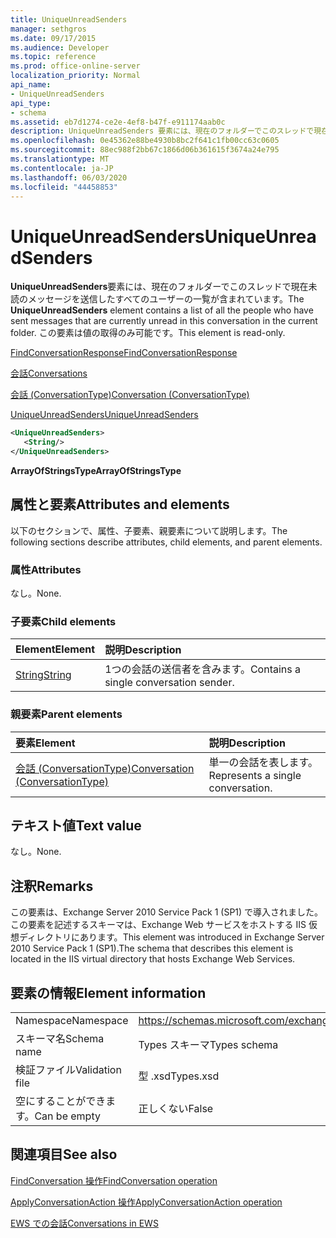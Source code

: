```yaml
---
title: UniqueUnreadSenders
manager: sethgros
ms.date: 09/17/2015
ms.audience: Developer
ms.topic: reference
ms.prod: office-online-server
localization_priority: Normal
api_name:
- UniqueUnreadSenders
api_type:
- schema
ms.assetid: eb7d1274-ce2e-4ef8-b47f-e911174aab0c
description: UniqueUnreadSenders 要素には、現在のフォルダーでこのスレッドで現在未読のメッセージを送信したすべてのユーザーの一覧が含まれています。 この要素は値の取得のみ可能です。
ms.openlocfilehash: 0e45362e88be4930b8bc2f641c1fb00cc63c0605
ms.sourcegitcommit: 88ec988f2bb67c1866d06b361615f3674a24e795
ms.translationtype: MT
ms.contentlocale: ja-JP
ms.lasthandoff: 06/03/2020
ms.locfileid: "44458853"
---
```

# <a name="uniqueunreadsenders"></a><span data-ttu-id="16fb6-104">UniqueUnreadSenders</span><span class="sxs-lookup"><span data-stu-id="16fb6-104">UniqueUnreadSenders</span></span>

<span data-ttu-id="16fb6-105">**UniqueUnreadSenders**要素には、現在のフォルダーでこのスレッドで現在未読のメッセージを送信したすべてのユーザーの一覧が含まれています。</span><span class="sxs-lookup"><span data-stu-id="16fb6-105">The **UniqueUnreadSenders** element contains a list of all the people who have sent messages that are currently unread in this conversation in the current folder.</span></span> <span data-ttu-id="16fb6-106">この要素は値の取得のみ可能です。</span><span class="sxs-lookup"><span data-stu-id="16fb6-106">This element is read-only.</span></span> 
  
[<span data-ttu-id="16fb6-107">FindConversationResponse</span><span class="sxs-lookup"><span data-stu-id="16fb6-107">FindConversationResponse</span></span>](findconversationresponse.md)
  
[<span data-ttu-id="16fb6-108">会話</span><span class="sxs-lookup"><span data-stu-id="16fb6-108">Conversations</span></span>](conversations-ex15websvcsotherref.md)
  
[<span data-ttu-id="16fb6-109">会話 (ConversationType)</span><span class="sxs-lookup"><span data-stu-id="16fb6-109">Conversation (ConversationType)</span></span>](conversation-conversationtype.md)
  
[<span data-ttu-id="16fb6-110">UniqueUnreadSenders</span><span class="sxs-lookup"><span data-stu-id="16fb6-110">UniqueUnreadSenders</span></span>](uniqueunreadsenders.md)
  
```XML
<UniqueUnreadSenders>
   <String/>
</UniqueUnreadSenders>
```

 <span data-ttu-id="16fb6-111">**ArrayOfStringsType**</span><span class="sxs-lookup"><span data-stu-id="16fb6-111">**ArrayOfStringsType**</span></span>
## <a name="attributes-and-elements"></a><span data-ttu-id="16fb6-112">属性と要素</span><span class="sxs-lookup"><span data-stu-id="16fb6-112">Attributes and elements</span></span>

<span data-ttu-id="16fb6-113">以下のセクションで、属性、子要素、親要素について説明します。</span><span class="sxs-lookup"><span data-stu-id="16fb6-113">The following sections describe attributes, child elements, and parent elements.</span></span>
  
### <a name="attributes"></a><span data-ttu-id="16fb6-114">属性</span><span class="sxs-lookup"><span data-stu-id="16fb6-114">Attributes</span></span>

<span data-ttu-id="16fb6-115">なし。</span><span class="sxs-lookup"><span data-stu-id="16fb6-115">None.</span></span>
  
### <a name="child-elements"></a><span data-ttu-id="16fb6-116">子要素</span><span class="sxs-lookup"><span data-stu-id="16fb6-116">Child elements</span></span>

|<span data-ttu-id="16fb6-117">**Element**</span><span class="sxs-lookup"><span data-stu-id="16fb6-117">**Element**</span></span>|<span data-ttu-id="16fb6-118">**説明**</span><span class="sxs-lookup"><span data-stu-id="16fb6-118">**Description**</span></span>|
|:-----|:-----|
|[<span data-ttu-id="16fb6-119">String</span><span class="sxs-lookup"><span data-stu-id="16fb6-119">String</span></span>](string.md) <br/> |<span data-ttu-id="16fb6-120">1つの会話の送信者を含みます。</span><span class="sxs-lookup"><span data-stu-id="16fb6-120">Contains a single conversation sender.</span></span>  <br/> |
   
### <a name="parent-elements"></a><span data-ttu-id="16fb6-121">親要素</span><span class="sxs-lookup"><span data-stu-id="16fb6-121">Parent elements</span></span>

|<span data-ttu-id="16fb6-122">**要素**</span><span class="sxs-lookup"><span data-stu-id="16fb6-122">**Element**</span></span>|<span data-ttu-id="16fb6-123">**説明**</span><span class="sxs-lookup"><span data-stu-id="16fb6-123">**Description**</span></span>|
|:-----|:-----|
|[<span data-ttu-id="16fb6-124">会話 (ConversationType)</span><span class="sxs-lookup"><span data-stu-id="16fb6-124">Conversation (ConversationType)</span></span>](conversation-conversationtype.md) <br/> |<span data-ttu-id="16fb6-125">単一の会話を表します。</span><span class="sxs-lookup"><span data-stu-id="16fb6-125">Represents a single conversation.</span></span>  <br/> |
   
## <a name="text-value"></a><span data-ttu-id="16fb6-126">テキスト値</span><span class="sxs-lookup"><span data-stu-id="16fb6-126">Text value</span></span>

<span data-ttu-id="16fb6-127">なし。</span><span class="sxs-lookup"><span data-stu-id="16fb6-127">None.</span></span>
  
## <a name="remarks"></a><span data-ttu-id="16fb6-128">注釈</span><span class="sxs-lookup"><span data-stu-id="16fb6-128">Remarks</span></span>

<span data-ttu-id="16fb6-129">この要素は、Exchange Server 2010 Service Pack 1 (SP1) で導入されました。この要素を記述するスキーマは、Exchange Web サービスをホストする IIS 仮想ディレクトリにあります。</span><span class="sxs-lookup"><span data-stu-id="16fb6-129">This element was introduced in Exchange Server 2010 Service Pack 1 (SP1).The schema that describes this element is located in the IIS virtual directory that hosts Exchange Web Services.</span></span>
  
## <a name="element-information"></a><span data-ttu-id="16fb6-130">要素の情報</span><span class="sxs-lookup"><span data-stu-id="16fb6-130">Element information</span></span>

|||
|:-----|:-----|
|<span data-ttu-id="16fb6-131">Namespace</span><span class="sxs-lookup"><span data-stu-id="16fb6-131">Namespace</span></span>  <br/> |https://schemas.microsoft.com/exchange/services/2006/types  <br/> |
|<span data-ttu-id="16fb6-132">スキーマ名</span><span class="sxs-lookup"><span data-stu-id="16fb6-132">Schema name</span></span>  <br/> |<span data-ttu-id="16fb6-133">Types スキーマ</span><span class="sxs-lookup"><span data-stu-id="16fb6-133">Types schema</span></span>  <br/> |
|<span data-ttu-id="16fb6-134">検証ファイル</span><span class="sxs-lookup"><span data-stu-id="16fb6-134">Validation file</span></span>  <br/> |<span data-ttu-id="16fb6-135">型 .xsd</span><span class="sxs-lookup"><span data-stu-id="16fb6-135">Types.xsd</span></span>  <br/> |
|<span data-ttu-id="16fb6-136">空にすることができます。</span><span class="sxs-lookup"><span data-stu-id="16fb6-136">Can be empty</span></span>  <br/> |<span data-ttu-id="16fb6-137">正しくない</span><span class="sxs-lookup"><span data-stu-id="16fb6-137">False</span></span>  <br/> |
   
## <a name="see-also"></a><span data-ttu-id="16fb6-138">関連項目</span><span class="sxs-lookup"><span data-stu-id="16fb6-138">See also</span></span>



[<span data-ttu-id="16fb6-139">FindConversation 操作</span><span class="sxs-lookup"><span data-stu-id="16fb6-139">FindConversation operation</span></span>](findconversation-operation.md)
  
[<span data-ttu-id="16fb6-140">ApplyConversationAction 操作</span><span class="sxs-lookup"><span data-stu-id="16fb6-140">ApplyConversationAction operation</span></span>](applyconversationaction-operation.md)


[<span data-ttu-id="16fb6-141">EWS での会話</span><span class="sxs-lookup"><span data-stu-id="16fb6-141">Conversations in EWS</span></span>](https://msdn.microsoft.com/library/91e64629-db6c-4c94-9dcb-d386232e8467%28Office.15%29.aspx)

